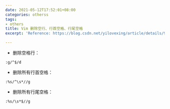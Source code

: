 ```yaml
---
date: 2021-05-12T17:52:01+08:00
categories: otherss
tags:
- others
title: Vim 删除空行、行首空格、行尾空格
excerpt: 'Reference: https://blog.csdn.net/yilovexing/article/details/92982717'

---
```

- 删除空格行：

```
:g/^$/d
```

- 删除所有行首空格：

```
:%s/^\s*//g
```

- 删除所有行尾空格：

```
:%s/\s*$//g
```